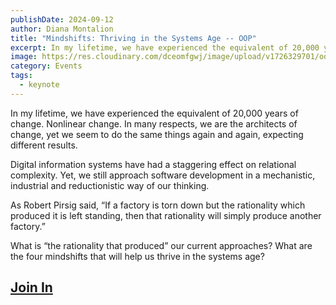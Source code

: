 ```yaml
---
publishDate: 2024-09-12
author: Diana Montalion
title: "Mindshifts: Thriving in the Systems Age -- OOP"
excerpt: In my lifetime, we have experienced the equivalent of 20,000 years of change. Nonlinear change. In many respects, we are the architects of change, yet we seem to do the same things again and again, expecting different results.
image: https://res.cloudinary.com/dceomfgwj/image/upload/v1726329701/oop_cs0n61.png
category: Events
tags:
  - keynote
---
```

In my lifetime, we have experienced the equivalent of 20,000 years of change. Nonlinear change. In many respects, we are the architects of change, yet we seem to do the same things again and again, expecting different results. 

Digital information systems have had a staggering effect on relational complexity. Yet, we still approach software development in a mechanistic, industrial and reductionistic way of our thinking. 

As Robert Pirsig said, “If a factory is torn down but the rationality which produced it is left standing, then that rationality will simply produce another factory.” 

What is “the rationality that produced” our current approaches? What are the four mindshifts that will help us thrive in the systems age?

## [Join In](https://www.oop-konferenz.de/de)